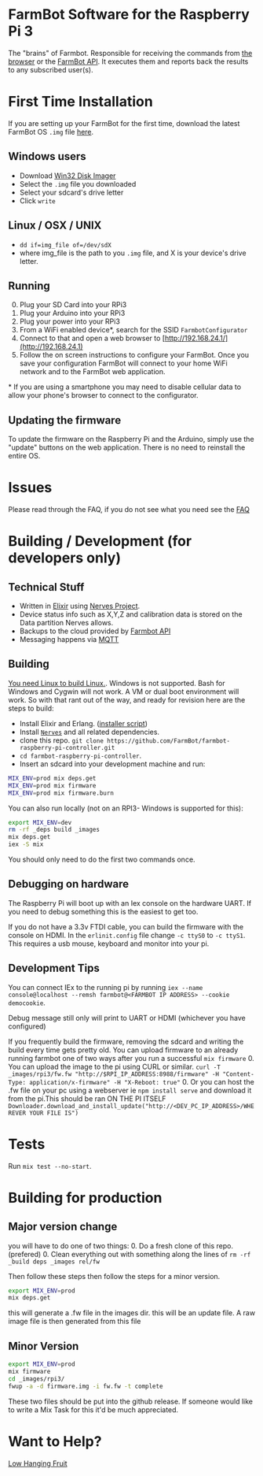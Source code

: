 # FarmBot Software for the Raspberry Pi 3
The "brains" of Farmbot. Responsible for receiving the commands from [the browser](https://github.com/FarmBot/farmbot-web-frontend) or the [FarmBot API](https://github.com/FarmBot/Farmbot-Web-API). It executes them and reports back the results to any subscribed user(s).

# First Time Installation

If you are setting up your FarmBot for the first time, download the latest FarmBot OS `.img` file [here](https://github.com/FarmBot/farmbot_os/releases/latest).

## Windows users

* Download [Win32 Disk Imager](https://sourceforge.net/projects/win32diskimager/)
* Select the `.img` file you downloaded
* Select your sdcard's drive letter
* Click `write`

## Linux / OSX / UNIX
* `dd if=img_file of=/dev/sdX`
* where img_file is the path to you `.img` file, and X is your device's drive letter.

## Running
 0. Plug your SD Card into your RPi3
 0. Plug your Arduino into your RPi3
 0. Plug your power into your RPi3
 0. From a WiFi enabled device*, search for the SSID `FarmbotConfigurator`
 0. Connect to that and open a web browser to [http://192.168.24.1/](http://192.168.24.1)
 0. Follow the on screen instructions to configure your FarmBot. Once you save your configuration FarmBot will connect to your home WiFi network and to the FarmBot web application.

\* If you are using a smartphone you may need to disable cellular data to allow your phone's browser to connect to the configurator.

## Updating the firmware
To update the firmware on the Raspberry Pi and the Arduino, simply use the "update" buttons on the web application. There is no need to reinstall the entire OS.

# Issues
Please read through the FAQ, if you do not see what you need see the [FAQ](FREQUENTLY_ASKED_QUESTIONS.md)

# Building / Development (for developers only)

## Technical Stuff
* Written in [Elixir](http://elixir-lang.org/) using [Nerves Project](http://nerves-project.org/).
* Device status info such as X,Y,Z and calibration data is stored on the Data partition Nerves allows.
* Backups to the cloud provided by [Farmbot API](https://github.com/farmbot/farmbot-web-api)
* Messaging happens via [MQTT](https://github.com/farmbot/mqtt-gateway)

## Building
[You need Linux to build Linux.](http://www.whylinuxisbetter.net/). Windows is not supported. Bash for Windows and Cygwin will not work. A VM or dual boot environment will work. So with that rant out of the way, and ready for revision here are the steps to build:
* Install Elixir and Erlang. ([installer script]("https://gist.github.com/ConnorRigby/8a8bffff935d1a43cd74c4b8cf28a845"))
* Install [`Nerves`](https://hexdocs.pm/nerves/installation.html) and all related dependencies.
* clone this repo. `git clone https://github.com/FarmBot/farmbot-raspberry-pi-controller.git`
* `cd farmbot-raspberry-pi-controller`.
* Insert an sdcard into your development machine and run:

```bash
MIX_ENV=prod mix deps.get
MIX_ENV=prod mix firmware
MIX_ENV=prod mix firmware.burn
```

You can also run locally (not on an RPI3- Windows is supported for this):

```bash
export MIX_ENV=dev
rm -rf _deps build _images
mix deps.get
iex -S mix
```

You should only need to do the first two commands once.

## Debugging on hardware

The Raspberry Pi will boot up with an Iex console on the hardware UART. If you need to debug something this is the easiest to get too.

If you do not have a 3.3v FTDI cable, you can build the firmware with the console on HDMI.
In the `erlinit.config` file change `-c ttyS0` to `-c ttyS1`. This requires a usb mouse, keyboard and monitor into your pi.

## Development Tips

You can connect IEx to the running pi by running
`iex --name console@localhost --remsh farmbot@<FARMBOT IP ADDRESS> --cookie democookie`.

Debug message still only will print to UART or HDMI (whichever you have configured)

If you frequently build the firmware, removing the sdcard and writing the build every time gets pretty old. You can upload firmware to an already running farmbot one of two ways after you run a successful `mix firmware`
0. You can upload the image to the pi using CURL or similar. `curl -T _images/rpi3/fw.fw "http://$RPI_IP_ADDRESS:8988/firmware" -H "Content-Type: application/x-firmware" -H "X-Reboot: true"`
0. Or you can host the .fw file on your pc using a webserver ie `npm install serve` and download it from the pi.This should be ran ON THE PI ITSELF `Downloader.download_and_install_update("http://<DEV_PC_IP_ADDRESS>/WHEREVER YOUR FILE IS")`

# Tests

Run `mix test --no-start`.


# Building for production

## Major version change
you will have to do one of two things:
0. Do a fresh clone of this repo. (prefered)
0. Clean everything out with something along the lines of `rm -rf _build deps _images rel/fw`

Then follow these steps then follow the steps for a minor version.
```bash
export MIX_ENV=prod
mix deps.get
```
this will generate a .fw file in the images dir. this will be an update file. A raw image file is then generated from this file

## Minor Version
```bash
export MIX_ENV=prod
mix firmware
cd _images/rpi3/
fwup -a -d firmware.img -i fw.fw -t complete
```

These two files should be put into the github release.
If someone would like to write a Mix Task for this it'd be much appreciated.

# Want to Help?

[Low Hanging Fruit](https://github.com/FarmBot/farmbot_os/search?utf8=%E2%9C%93&q=TODO)
